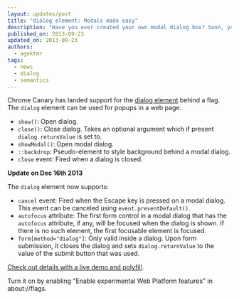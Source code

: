```yaml
---
layout: updates/post
title: "dialog element: Modals made easy"
description: "Have you ever created your own modal dialog box? Soon, you won't need to ever again; dialog boxes are becoming a part of the web platform."
published_on: 2013-09-23
updated_on: 2013-09-23
authors:
  - agektmr
tags:
  - news
  - dialog
  - semantics
---
```

Chrome Canary has landed support for the [dialog element](http://www.whatwg.org/specs/web-apps/current-work/multipage/commands.html#the-dialog-element) behind a flag. The `dialog` element can be used for popups in a web page.


* `show()`: Open dialog.
* `close()`: Close dialog. Takes an optional argument which if present `dialog.returnValue` is set to.
* `showModal()`: Open modal dialog.
* `::backdrop`: Pseudo-element to style background behind a modal dialog.
* `close` event: Fired when a dialog is closed.

**Update on Dec 16th 2013**

The `dialog` element now supports:

* `cancel` event: Fired when the Escape key is pressed on a modal dialog. This event can be canceled using `event.preventDefault()`.
* `autofocus` attribute: The first form control in a modal dialog that has the `autofocus` attribute, if any, will be focused when the dialog is shown. If there is no such element, the first focusable element is focused.
* `form[method="dialog"]`: Only valid inside a dialog. Upon form submission, it closes the dialog and sets `dialog.returnValue` to the value of the submit button that was used.

[Check out details with a live demo and polyfill](http://demo.agektmr.com/dialog/).

Turn it on by enabling "Enable experimental Web Platform features" in about://flags.
